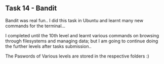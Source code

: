 ## Task 14 - Bandit

Bandit was real fun.. 
I did this task in Ubuntu and learnt many new commands for the terminal...

I completed until the 10th level and learnt various commands on browsing through filesystems and managing data; but I am going to continue doing the further levels after tasks submission..

The Paswords of Various levels are stored in the respective folders :)
